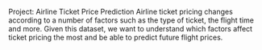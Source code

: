 Project: Airline Ticket Price Prediction Airline ticket pricing changes according to a number of factors such as the type of ticket, the flight time and more. Given this dataset, we want to understand which factors affect ticket pricing the most and be able to predict future flight prices.
